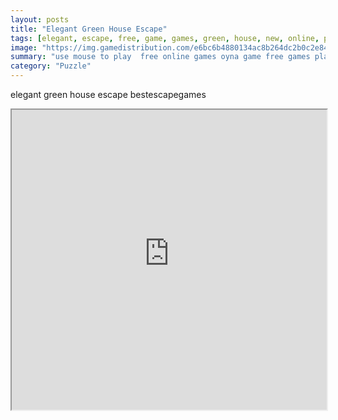 ```yaml
---
layout: posts
title: "Elegant Green House Escape"
tags: [elegant, escape, free, game, games, green, house, new, online, play, download, free, online, games, oyna, game, free, games, play, play, games]
image: "https://img.gamedistribution.com/e6bc6b4880134ac8b264dc2b0c2e84c0.jpg"
summary: "use mouse to play  free online games oyna game free games play play games"
category: "Puzzle"
---
```


elegant green house escape bestescapegames

<iframe width="100%" height="480px;" src="https://flash.gamedistribution.com?game=e6bc6b4880134ac8b264dc2b0c2e84c0"></iframe>